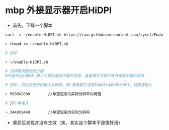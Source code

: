 # mbp 外接显示器开启HiDPI

- 首先，下载一个脚本

```bash
curl -o ~/enable-HiDPI.sh https://raw.githubusercontent.com/syscl/Enable-HiDPI-OSX/master/enable-HiDPI.sh

> chmod +x ~/enable-HiDPI.sh

# 回车

> ~/enable-HiDPI.sh

# 选择要调整的显示器
#开盖时运行脚本 第二个是外接显示器的信息，盒盖情况下就只有外接显示器的信息

# 回车，然后会提示你输入分辨率。例:我需要它渲染3440X1440的HiDPI，就直接输入

> 5880X2880        //希望渲染的实际分辨率的两倍

# 回车再输入

> 3440X1440        //希望渲染的实际分辨率
```

- 重启后发现并没有生效（笑，其实这个脚本不是很好用）

